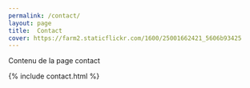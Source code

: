 ```yaml
---
permalink: /contact/
layout: page
title:  Contact
cover: https://farm2.staticflickr.com/1600/25001662421_5606b93425
---
```


Contenu de la page contact

{% include contact.html %}
